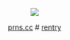 
<p align="center">
  <img src="https://i.postimg.cc/vmd9sNBw/New-Project2779-E53095-ezgif-com-video-to-gif-converter-1.gif"/>
</p>
<p align="center">
<a href="https://pronouns.cc/@marsbars">prns.cc</a> # <a href="https://rentry.co/internaldialogue"> rentry</a>
</p>

